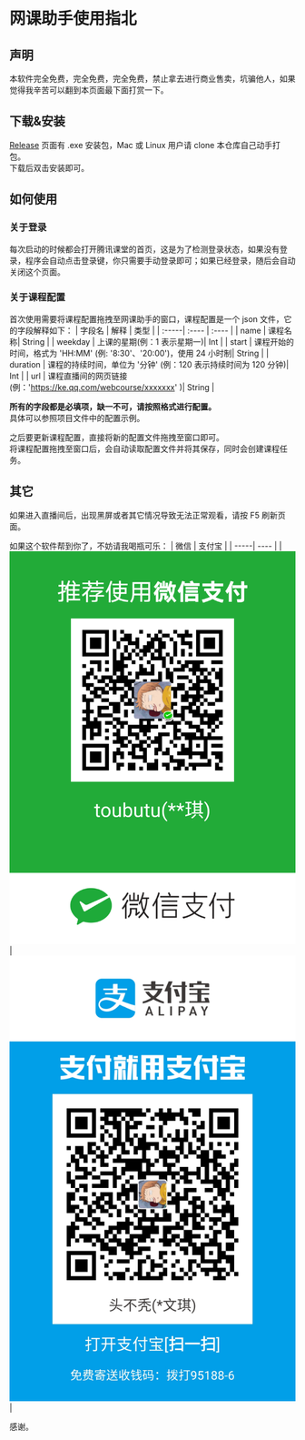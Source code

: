 # 网课助手使用指北 

## 声明
本软件完全免费，完全免费，完全免费，禁止拿去进行商业售卖，坑骗他人，如果觉得我辛苦可以翻到本页面最下面打赏一下。

## 下载&安装
[Release](https://github.com/liuwenkiii/Tencent-Course-Helper/releases) 页面有 .exe 安装包，Mac 或 Linux 用户请 clone 本仓库自己动手打包。  
下载后双击安装即可。

## 如何使用

### 关于登录
每次启动的时候都会打开腾讯课堂的首页，这是为了检测登录状态，如果没有登录，程序会自动点击登录键，你只需要手动登录即可；如果已经登录，随后会自动关闭这个页面。

### 关于课程配置
首次使用需要将课程配置拖拽至网课助手的窗口，课程配置是一个 json 文件，它的字段解释如下：
| 字段名 | 解释 | 类型 |
| :-----| :---- | :---- |
| name | 课程名称| String |
| weekday | 上课的星期(例：1 表示星期一)| Int |
| start  | 课程开始的时间，格式为 'HH:MM' (例: '8:30'、'20:00')，使用 24 小时制| String |
| duration  | 课程的持续时间，单位为 '分钟' (例：120 表示持续时间为 120 分钟)| Int |
| url  | 课程直播间的网页链接 (例：'https://ke.qq.com/webcourse/xxxxxxx' )| String |
  
**所有的字段都是必填项，缺一不可，请按照格式进行配置。**  
具体可以参照项目文件中的配置示例。

之后要更新课程配置，直接将新的配置文件拖拽至窗口即可。  
将课程配置拖拽至窗口后，会自动读取配置文件并将其保存，同时会创建课程任务。


## 其它

如果进入直播间后，出现黑屏或者其它情况导致无法正常观看，请按 F5 刷新页面。  

如果这个软件帮到你了，不妨请我喝瓶可乐：
| 微信 | 支付宝 |
| -----| ---- |
| ![wexin](./wechat.png) | ![alipay](./alipay.jpg) |

感谢。
